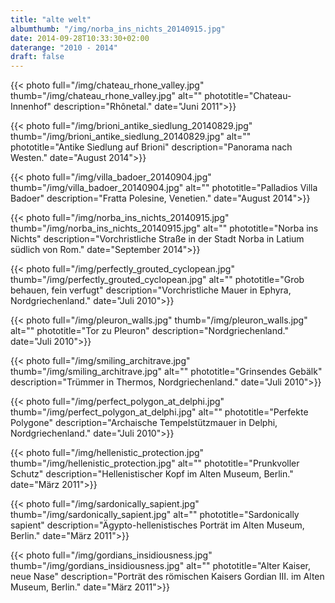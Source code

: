 ```yaml
---
title: "alte welt"
albumthumb: "/img/norba_ins_nichts_20140915.jpg"
date: 2014-09-28T10:33:30+02:00
daterange: "2010 - 2014"
draft: false
---
```


{{< photo full="/img/chateau_rhone_valley.jpg" thumb="/img/chateau_rhone_valley.jpg" alt="" phototitle="Chateau-Innenhof" description="Rhônetal." date="Juni 2011">}}

{{< photo full="/img/brioni_antike_siedlung_20140829.jpg" thumb="/img/brioni_antike_siedlung_20140829.jpg" alt="" phototitle="Antike Siedlung auf Brioni" description="Panorama nach Westen." date="August 2014">}}

{{< photo full="/img/villa_badoer_20140904.jpg" thumb="/img/villa_badoer_20140904.jpg" alt="" phototitle="Palladios Villa Badoer" description="Fratta Polesine, Venetien." date="August 2014">}}

{{< photo full="/img/norba_ins_nichts_20140915.jpg" thumb="/img/norba_ins_nichts_20140915.jpg" alt="" phototitle="Norba ins Nichts" description="Vorchristliche Straße in der Stadt Norba in Latium südlich von Rom." date="September 2014">}}

{{< photo full="/img/perfectly_grouted_cyclopean.jpg" thumb="/img/perfectly_grouted_cyclopean.jpg" alt="" phototitle="Grob behauen, fein verfugt" description="Vorchristliche Mauer in Ephyra, Nordgriechenland." date="Juli 2010">}}

{{< photo full="/img/pleuron_walls.jpg" thumb="/img/pleuron_walls.jpg" alt="" phototitle="Tor zu Pleuron" description="Nordgriechenland." date="Juli 2010">}}

{{< photo full="/img/smiling_architrave.jpg" thumb="/img/smiling_architrave.jpg" alt="" phototitle="Grinsendes Gebälk" description="Trümmer in Thermos, Nordgriechenland." date="Juli 2010">}}

{{< photo full="/img/perfect_polygon_at_delphi.jpg" thumb="/img/perfect_polygon_at_delphi.jpg" alt="" phototitle="Perfekte Polygone" description="Archaische Tempelstützmauer in Delphi, Nordgriechenland." date="Juli 2010">}}

{{< photo full="/img/hellenistic_protection.jpg" thumb="/img/hellenistic_protection.jpg" alt="" phototitle="Prunkvoller Schutz" description="Hellenistischer Kopf im Alten Museum, Berlin." date="März 2011">}}

{{< photo full="/img/sardonically_sapient.jpg" thumb="/img/sardonically_sapient.jpg" alt="" phototitle="Sardonically sapient" description="Ägypto-hellenistisches Porträt im Alten Museum, Berlin." date="März 2011">}}

{{< photo full="/img/gordians_insidiousness.jpg" thumb="/img/gordians_insidiousness.jpg" alt="" phototitle="Alter Kaiser, neue Nase" description="Porträt des römischen Kaisers Gordian III. im Alten Museum, Berlin." date="März 2011">}}



